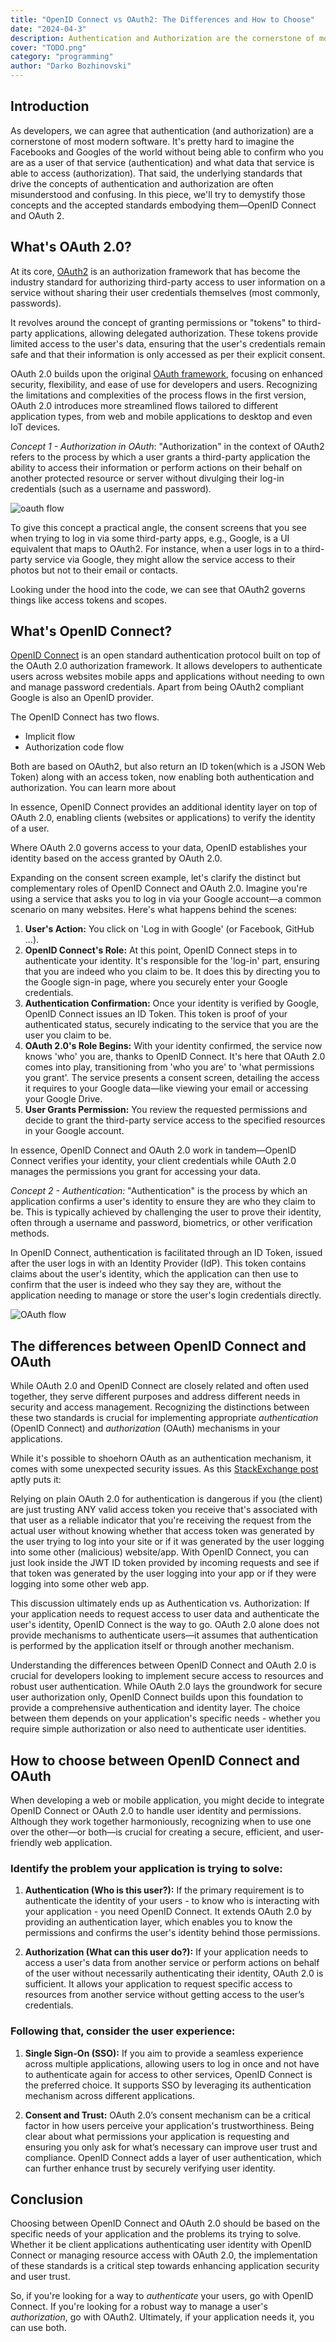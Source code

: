 ```yaml
---
title: "OpenID Connect vs OAuth2: The Differences and How to Choose"
date: "2024-04-3"
description: Authentication and Authorization are the cornerstone of most modern software, but, these concepts are often misunderstood. In this blog we  try to demystify those concepts and the accepted standards embodying them, that is OpenID Connect and OAuth 2"
cover: "TODO.png"
category: "programming"
author: "Darko Bozhinovski"
---
```



## Introduction

As developers, we can agree that authentication (and authorization) are a cornerstone of most modern software. It's pretty hard to imagine the Facebooks and Googles of the world without being able to confirm who you are as a user of that service (authentication) and what data that service is able to access (authorization).
That said, the underlying standards that drive the concepts of authentication and authorization are often misunderstood and confusing. In this piece, we'll try to demystify those concepts and the accepted standards embodying them—OpenID Connect and OAuth 2.


## What's OAuth 2.0?


At its core, [OAuth2](https://oauth.net/2/) is an authorization framework that has become the industry standard for authorizing third-party access to user information on a service without sharing their user credentials themselves (most commonly, passwords).

It revolves around the concept of granting permissions or "tokens" to third-party applications, allowing delegated authorization. These tokens provide limited access to the user's data, ensuring that the user's credentials remain safe and that their information is only accessed as per their explicit consent.

OAuth 2.0 builds upon the original [OAuth framework](https://www.oauth.com/oauth2-servers/differences-between-oauth-1-2/), focusing on enhanced security, flexibility, and ease of use for developers and users. Recognizing the limitations and complexities of the process flows in the first version, OAuth 2.0 introduces more streamlined flows tailored to different application types, from web and mobile applications to desktop and even IoT devices.

*Concept 1 - Authorization in OAuth*: "Authorization" in the context of OAuth2 refers to the process by which a user grants a third-party application the ability to access their information or perform actions on their behalf on another protected resource or server without divulging their log-in credentials (such as a username and password).

![oauth flow](./oauth_flow.png)

To give this concept a practical angle, the consent screens that you see when trying to log in via some third-party apps, e.g., Google, is a UI equivalent that maps to OAuth2. For instance, when a user logs in to a third-party service via Google, they might allow the service access to their photos but not to their email or contacts.

Looking under the hood into the code, we can see that OAuth2 governs things like access tokens and scopes.


## What's OpenID Connect?

[OpenID Connect](https://openid.net/developers/how-connect-works/) is an open standard authentication protocol built on top of the OAuth 2.0 authorization framework. It allows developers to authenticate users across websites mobile apps and applications without needing to own and manage password credentials. Apart from being OAuth2 compliant Google is also an OpenID provider.

The OpenID Connect has two flows.
- Implicit flow
- Authorization code flow

Both are based on OAuth2, but also return an ID token(which is a JSON Web Token) along with an access token, now enabling both authentication and authorization. You can learn more about

In essence, OpenID Connect provides an additional identity layer on top of OAuth 2.0, enabling clients (websites or applications) to verify the identity of a user.

Where OAuth 2.0 governs access to your data, OpenID establishes your identity based on the access granted by OAuth 2.0.

Expanding on the consent screen example, let's clarify the distinct but complementary roles of OpenID Connect and OAuth 2.0. Imagine you're using a service that asks you to log in via your Google account—a common scenario on many websites. Here's what happens behind the scenes:

1. **User's Action:** You click on 'Log in with Google' (or Facebook, GitHub ...).
2. **OpenID Connect's Role:** At this point, OpenID Connect steps in to authenticate your identity. It's responsible for the 'log-in' part, ensuring that you are indeed who you claim to be. It does this by directing you to the Google sign-in page, where you securely enter your Google credentials.
3. **Authentication Confirmation:** Once your identity is verified by Google, OpenID Connect issues an ID Token. This token is proof of your authenticated status, securely indicating to the service that you are the user you claim to be.
4. **OAuth 2.0's Role Begins:** With your identity confirmed, the service now knows 'who' you are, thanks to OpenID Connect. It's here that OAuth 2.0 comes into play, transitioning from 'who you are' to 'what permissions you grant'. The service presents a consent screen, detailing the access it requires to your Google data—like viewing your email or accessing your Google Drive.
5. **User Grants Permission:** You review the requested permissions and decide to grant the third-party service access to the specified resources in your Google account.

In essence, OpenID Connect and OAuth 2.0 work in tandem—OpenID Connect verifies your identity, your client credentials while OAuth 2.0 manages the permissions you grant for accessing your data.

*Concept 2 - Authentication:* "Authentication" is the process by which an application confirms a user's identity to ensure they are who they claim to be. This is typically achieved by challenging the user to prove their identity, often through a username and password, biometrics, or other verification methods.

In OpenID Connect, authentication is facilitated through an ID Token, issued after the user logs in with an Identity Provider (IdP). This token contains claims about the user's identity, which the application can then use to confirm that the user is indeed who they say they are, without the application needing to manage or store the user's login credentials directly.


![OAuth flow](./openid_connect_flow.png)


## The differences between OpenID Connect and OAuth

While OAuth 2.0 and OpenID Connect are closely related and often used together, they serve different purposes and address different needs in security and access management. Recognizing the distinctions between these two standards is crucial for implementing appropriate *authentication* (OpenID Connect) and *authorization* (OAuth) mechanisms in your applications.

While it's possible to shoehorn OAuth as an authentication mechanism, it comes with some unexpected security issues. As this [StackExchange post](https://security.stackexchange.com/questions/37818/why-use-openid-connect-instead-of-plain-oauth2) aptly puts it:

Relying on plain OAuth 2.0 for authentication is dangerous if you (the client) are just trusting ANY valid access token you receive that's associated with that user as a reliable indicator that you're receiving the request from the actual user without knowing whether that access token was generated by the user trying to log into your site or if it was generated by the user logging into some other (malicious) website/app.
With OpenID Connect, you can just look inside the JWT ID token provided by incoming requests and see if that token was generated by the user logging into your app or if they were logging into some other web app.

This discussion ultimately ends up as Authentication vs. Authorization: If your application needs to request access to user data and authenticate the user's identity, OpenID Connect is the way to go. OAuth 2.0 alone does not provide mechanisms to authenticate users—it assumes that authentication is performed by the application itself or through another mechanism.

Understanding the differences between OpenID Connect and OAuth 2.0 is crucial for developers looking to implement secure access to resources and robust user authentication. While OAuth 2.0 lays the groundwork for secure user authorization only, OpenID Connect builds upon this foundation to provide a comprehensive authentication and identity layer. The choice between them depends on your application's specific needs - whether you require simple authorization or also need to authenticate user identities.

## How to choose between OpenID Connect and OAuth
When developing a web or mobile application, you might decide to integrate OpenID Connect or OAuth 2.0 to handle user identity and permissions. Although they work together harmoniously, recognizing when to use one over the other—or both—is crucial for creating a secure, efficient, and user-friendly web application.

### Identify the problem your application is trying to solve:

1. **Authentication (Who is this user?):** If the primary requirement is to authenticate the identity of your users - to know who is interacting with your application - you need OpenID Connect. It extends OAuth 2.0 by providing an authentication layer, which enables you to know the permissions and confirms the user's identity behind those permissions.

2. **Authorization (What can this user do?):** If your application needs to access a user's data from another service or perform actions on behalf of the user without necessarily authenticating their identity, OAuth 2.0 is sufficient. It allows your application to request specific access to resources from another service without getting access to the user’s credentials.

### Following that, consider the user experience:
1. **Single Sign-On (SSO):** If you aim to provide a seamless experience across multiple applications, allowing users to log in once and not have to authenticate again for access to other services, OpenID Connect is the preferred choice. It supports SSO by leveraging its authentication mechanism across different applications.

2. **Consent and Trust:** OAuth 2.0’s consent mechanism can be a critical factor in how users perceive your application's trustworthiness. Being clear about what permissions your application is requesting and ensuring you only ask for what’s necessary can improve user trust and compliance. OpenID Connect adds a layer of user authentication, which can further enhance trust by securely verifying user identity.

## Conclusion
Choosing between OpenID Connect and OAuth 2.0 should be based on the specific needs of your application and the problems its trying to solve. Whether it be client applications authenticating user identity with OpenID Connect or managing resource access with OAuth 2.0, the implementation of these standards is a critical step towards enhancing application security and user trust.

So, if you're looking for a way to *authenticate* your users, go with OpenID Connect. If you're looking for a robust way to manage a user's *authorization*, go with OAuth2. Ultimately, if your application needs it, you can use both.
